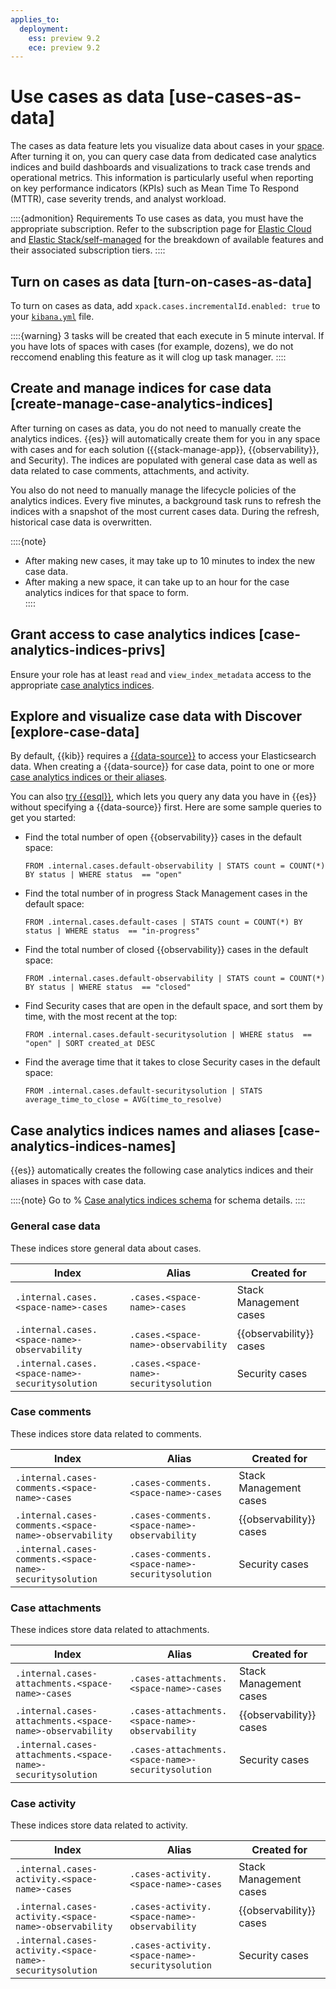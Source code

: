 ```yaml
---
applies_to:
  deployment:
    ess: preview 9.2
    ece: preview 9.2
---
```


# Use cases as data [use-cases-as-data]

The cases as data feature lets you visualize data about cases in your [space](/deploy-manage/manage-spaces.md). After turning it on, you can query case data from dedicated case analytics indices and build dashboards and visualizations to track case trends and operational metrics. This information is particularly useful when reporting on key performance indicators (KPIs) such as Mean Time To Respond (MTTR), case severity trends, and analyst workload.

::::{admonition} Requirements
To use cases as data, you must have the appropriate subscription. Refer to the subscription page for [Elastic Cloud](https://www.elastic.co/subscriptions/cloud) and [Elastic Stack/self-managed](https://www.elastic.co/subscriptions) for the breakdown of available features and their associated subscription tiers.
::::

## Turn on cases as data [turn-on-cases-as-data]

To turn on cases as data, add `xpack.cases.incrementalId.enabled: true` to your [`kibana.yml`](/deploy-manage/stack-settings.md) file.

::::{warning} 
3 tasks will be created that each execute in 5 minute interval. If you have lots of spaces with cases (for example, dozens), we do not reccomend enabling this feature as it will clog up task manager.
::::

## Create and manage indices for case data [create-manage-case-analytics-indices]

After turning on cases as data, you do not need to manually create the analytics indices. {{es}} will automatically create them for you in any space with cases and for each solution ({{stack-manage-app}}, {{observability}}, and Security). The indices are populated with general case data as well as data related to case comments, attachments, and activity.

You also do not need to manually manage the lifecycle policies of the analytics indices. Every five minutes, a background task runs to refresh the indices with a snapshot of the most current cases data. During the refresh, historical case data is overwritten. 

::::{note} 
- After making new cases, it may take up to 10 minutes to index the new case data. 
- After making a new space, it can take up to an hour for the case analytics indices for that space to form.  
::::

## Grant access to case analytics indices [case-analytics-indices-privs]

Ensure your role has at least `read` and `view_index_metadata` access to the appropriate [case analytics indices](../../../explore-analyze/alerts-cases/cases/cases-as-data.md#case-analytics-indices-names).

## Explore and visualize case data with Discover [explore-case-data]

By default, {{kib}} requires a [{{data-source}}](../../find-and-organize/data-views.md) to access your Elasticsearch data. When creating a {{data-source}} for case data, point to one or more [case analytics indices or their aliases](../../../explore-analyze/alerts-cases/cases/cases-as-data.md#case-analytics-indices-names).

You can also [try {{esql}}](../../../explore-analyze/discover/try-esql.md), which lets you query any data you have in {{es}} without specifying a {{data-source}} first. Here are some sample queries to get you started:

* Find the total number of open {{observability}} cases in the default space:

  ```console
  FROM .internal.cases.default-observability | STATS count = COUNT(*) BY status | WHERE status  == "open"
  ```

* Find the total number of in progress Stack Management cases in the default space:

  ```console
  FROM .internal.cases.default-cases | STATS count = COUNT(*) BY status | WHERE status  == "in-progress"
  ```

* Find the total number of closed {{observability}} cases in the default space:

  ```console
  FROM .internal.cases.default-observability | STATS count = COUNT(*) BY status | WHERE status  == "closed"
  ```

* Find Security cases that are open in the default space, and sort them by time, with the most recent at the top:

  ```console
  FROM .internal.cases.default-securitysolution | WHERE status  == "open" | SORT created_at DESC
  ```

* Find the average time that it takes to close Security cases in the default space:

  ```console
  FROM .internal.cases.default-securitysolution | STATS average_time_to_close = AVG(time_to_resolve)
  ```

## Case analytics indices names and aliases [case-analytics-indices-names]

{{es}} automatically creates the following case analytics indices and their aliases in spaces with case data. 

::::{note} 
Go to
% [Case analytics indices schema](kibana://reference/case-analytics-indices-schema.md) for schema details. 
::::

### General case data 

These indices store general data about cases. 

| Index    | Alias | Created for | 
| ---------------------------- | ---------------------- |----------------------------------------- | 
| `.internal.cases.<space-name>-cases` |  `.cases.<space-name>-cases` | Stack Management cases  | 
| `.internal.cases.<space-name>-observability` |  `.cases.<space-name>-observability` | {{observability}} cases   | 
| `.internal.cases.<space-name>-securitysolution` |  `.cases.<space-name>-securitysolution` | Security cases  | 

### Case comments

These indices store data related to comments.

| Index    | Alias | Created for | 
| ---------------------------- | ---------------------- |----------------------------------------- | 
| `.internal.cases-comments.<space-name>-cases` |  `.cases-comments.<space-name>-cases` | Stack Management cases    | 
| `.internal.cases-comments.<space-name>-observability` |  `.cases-comments.<space-name>-observability` | {{observability}} cases    | 
| `.internal.cases-comments.<space-name>-securitysolution` |  `.cases-comments.<space-name>-securitysolution` | Security cases   | 

### Case attachments 

These indices store data related to attachments.

| Index    | Alias | Created for | 
| ---------------------------- | ---------------------- |----------------------------------------- | 
| `.internal.cases-attachments.<space-name>-cases` |  `.cases-attachments.<space-name>-cases` | Stack Management cases    | 
| `.internal.cases-attachments.<space-name>-observability` |  `.cases-attachments.<space-name>-observability` | {{observability}} cases    | 
| `.internal.cases-attachments.<space-name>-securitysolution` |  `.cases-attachments.<space-name>-securitysolution` | Security cases    | 

### Case activity 

These indices store data related to activity.

| Index    | Alias | Created for | 
| ---------------------------- | ---------------------- |----------------------------------------- | 
| `.internal.cases-activity.<space-name>-cases` |  `.cases-activity.<space-name>-cases` | Stack Management cases    | 
| `.internal.cases-activity.<space-name>-observability` |  `.cases-activity.<space-name>-observability` | {{observability}} cases    | 
| `.internal.cases-activity.<space-name>-securitysolution` |  `.cases-activity.<space-name>-securitysolution` | Security cases    | 